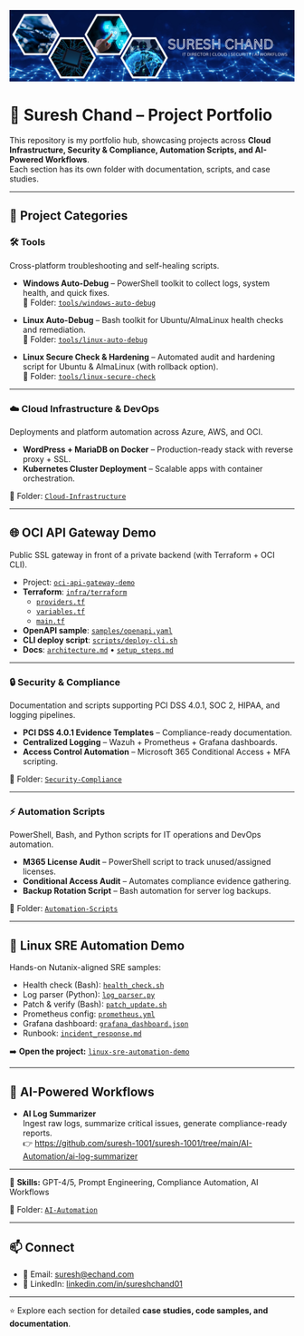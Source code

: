 ![Suresh Chand Banner](https://raw.githubusercontent.com/suresh-1001/suresh-1001/main/banner3.png)

# 🚀 Suresh Chand – Project Portfolio

This repository is my portfolio hub, showcasing projects across **Cloud Infrastructure, Security & Compliance, Automation Scripts, and AI-Powered Workflows**.  
Each section has its own folder with documentation, scripts, and case studies.

---

## 📂 Project Categories

### 🛠️ Tools
Cross-platform troubleshooting and self-healing scripts.

- **Windows Auto-Debug** – PowerShell toolkit to collect logs, system health, and quick fixes.  
  📂 Folder: [`tools/windows-auto-debug`](./tools/windows-auto-debug)

- **Linux Auto-Debug** – Bash toolkit for Ubuntu/AlmaLinux health checks and remediation.  
  📂 Folder: [`tools/linux-auto-debug`](./tools/linux-auto-debug)

- **Linux Secure Check & Hardening** – Automated audit and hardening script for Ubuntu & AlmaLinux (with rollback option).  
  📂 Folder: [`tools/linux-secure-check`](tools/linux-secure-check)

---

### ☁️ Cloud Infrastructure & DevOps
Deployments and platform automation across Azure, AWS, and OCI.

- **WordPress + MariaDB on Docker** – Production-ready stack with reverse proxy + SSL.  
- **Kubernetes Cluster Deployment** – Scalable apps with container orchestration.  

📂 Folder: [`Cloud-Infrastructure`](./Cloud-Infrastructure)

---

## 🌐 OCI API Gateway Demo
Public SSL gateway in front of a private backend (with Terraform + OCI CLI).

- Project: [`oci-api-gateway-demo`](./oci-api-gateway-demo/)
- **Terraform**: [`infra/terraform`](./oci-api-gateway-demo/infra/terraform/)
  - [`providers.tf`](./oci-api-gateway-demo/infra/terraform/providers.tf)
  - [`variables.tf`](./oci-api-gateway-demo/infra/terraform/variables.tf)
  - [`main.tf`](./oci-api-gateway-demo/infra/terraform/main.tf)
- **OpenAPI sample**: [`samples/openapi.yaml`](./oci-api-gateway-demo/samples/openapi.yaml)
- **CLI deploy script**: [`scripts/deploy-cli.sh`](./oci-api-gateway-demo/scripts/deploy-cli.sh)
- **Docs**: [`architecture.md`](./oci-api-gateway-demo/docs/architecture.md) • [`setup_steps.md`](./oci-api-gateway-demo/docs/setup_steps.md)

---

### 🔒 Security & Compliance
Documentation and scripts supporting PCI DSS 4.0.1, SOC 2, HIPAA, and logging pipelines.
- **PCI DSS 4.0.1 Evidence Templates** – Compliance-ready documentation.  
- **Centralized Logging** – Wazuh + Prometheus + Grafana dashboards.  
- **Access Control Automation** – Microsoft 365 Conditional Access + MFA scripting.  

📂 Folder: [`Security-Compliance`](./Security-Compliance)

---

### ⚡ Automation Scripts
PowerShell, Bash, and Python scripts for IT operations and DevOps automation.
- **M365 License Audit** – PowerShell script to track unused/assigned licenses.  
- **Conditional Access Audit** – Automates compliance evidence gathering.  
- **Backup Rotation Script** – Bash automation for server log backups.  

📂 Folder: [`Automation-Scripts`](./Automation-Scripts)

---

## 🔧 Linux SRE Automation Demo
Hands-on Nutanix-aligned SRE samples:

- Health check (Bash): [`health_check.sh`](./linux-sre-automation-demo/scripts/health_check.sh)  
- Log parser (Python): [`log_parser.py`](./linux-sre-automation-demo/scripts/log_parser.py)  
- Patch & verify (Bash): [`patch_update.sh`](./linux-sre-automation-demo/scripts/patch_update.sh)  
- Prometheus config: [`prometheus.yml`](./linux-sre-automation-demo/monitoring/prometheus.yml)  
- Grafana dashboard: [`grafana_dashboard.json`](./linux-sre-automation-demo/monitoring/grafana_dashboard.json)  
- Runbook: [`incident_response.md`](./linux-sre-automation-demo/docs/incident_response.md)

➡️ **Open the project:** [`linux-sre-automation-demo`](./linux-sre-automation-demo/)

---

## 🧠 AI-Powered Workflows

- **AI Log Summarizer**  
  Ingest raw logs, summarize critical issues, generate compliance-ready reports.  
  👉 https://github.com/suresh-1001/suresh-1001/tree/main/AI-Automation/ai-log-summarizer


---

📌 **Skills:** GPT-4/5, Prompt Engineering, Compliance Automation, AI Workflows

📂 Folder: [`AI-Automation`](./AI-Automation)


---

## 📫 Connect
- 📧 Email: [suresh@echand.com](mailto:suresh@echand.com)  
- 💼 LinkedIn: [linkedin.com/in/sureshchand01](https://www.linkedin.com/in/sureshchand01)

---

⭐ Explore each section for detailed **case studies, code samples, and documentation**.
